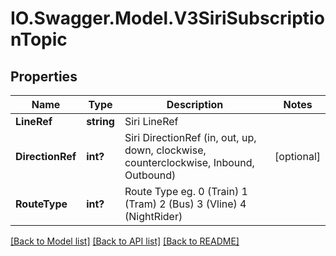 # IO.Swagger.Model.V3SiriSubscriptionTopic
## Properties

Name | Type | Description | Notes
------------ | ------------- | ------------- | -------------
**LineRef** | **string** | Siri LineRef | 
**DirectionRef** | **int?** | Siri DirectionRef  (in, out, up, down, clockwise, counterclockwise, Inbound, Outbound) | [optional] 
**RouteType** | **int?** | Route Type eg. 0 (Train) 1 (Tram) 2 (Bus) 3 (Vline) 4 (NightRider) | 

[[Back to Model list]](../README.md#documentation-for-models) [[Back to API list]](../README.md#documentation-for-api-endpoints) [[Back to README]](../README.md)

